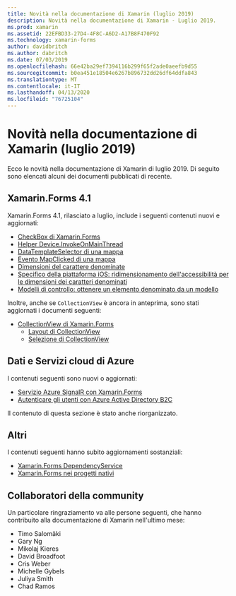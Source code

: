 ```yaml
---
title: Novità nella documentazione di Xamarin (luglio 2019)
description: Novità nella documentazione di Xamarin - Luglio 2019.
ms.prod: xamarin
ms.assetid: 22EFBD33-27D4-4F8C-A6D2-A17B8F470F92
ms.technology: xamarin-forms
author: davidbritch
ms.author: dabritch
ms.date: 07/03/2019
ms.openlocfilehash: 66e42ba29ef7394116b299f65f2ade0aeefb9d55
ms.sourcegitcommit: b0ea451e18504e6267b896732dd26df64ddfa843
ms.translationtype: MT
ms.contentlocale: it-IT
ms.lasthandoff: 04/13/2020
ms.locfileid: "76725104"
---
```

# <a name="xamarin-docs-whats-new-july-2019"></a>Novità nella documentazione di Xamarin (luglio 2019)

Ecco le novità nella documentazione di Xamarin di luglio 2019. Di seguito sono elencati alcuni dei documenti pubblicati di recente.

## <a name="xamarinforms-41"></a>Xamarin.Forms 4.1

Xamarin.Forms 4.1, rilasciato a luglio, include i seguenti contenuti nuovi e aggiornati:

- [CheckBox di Xamarin.Forms](~/xamarin-forms/user-interface/checkbox.md)
- [Helper Device.InvokeOnMainThread](~/xamarin-forms/platform/device.md#interact-with-the-ui-from-background-threads)
- [DataTemplateSelector di una mappa](~/xamarin-forms/user-interface/map/pins.md#choose-item-appearance-at-runtime)
- [Evento MapClicked di una mappa](~/xamarin-forms/user-interface/map/map.md#map-clicks)
- [Dimensioni del carattere denominate](~/xamarin-forms/user-interface/text/fonts.md#named-font-sizes)
- [Specifico della piattaforma iOS: ridimensionamento dell'accessibilità per le dimensioni dei caratteri denominati](~/xamarin-forms/platform/ios/named-font-size-scaling.md)
- [Modelli di controllo: ottenere un elemento denominato da un modello](~/xamarin-forms/app-fundamentals/templates/control-template.md#get-a-named-element-from-a-template)

Inoltre, anche se `CollectionView` è ancora in anteprima, sono stati aggiornati i documenti seguenti:

- [CollectionView di Xamarin.Forms](~/xamarin-forms/user-interface/collectionview/index.md)
  - [Layout di CollectionView](~/xamarin-forms/user-interface/collectionview/layout.md)
  - [Selezione di CollectionView](~/xamarin-forms/user-interface/collectionview/selection.md)

## <a name="data--azure-cloud-services"></a>Dati e Servizi cloud di Azure

I contenuti seguenti sono nuovi o aggiornati:

- [Servizio Azure SignalR con Xamarin.Forms](https://docs.microsoft.com/xamarin/xamarin-forms/data-cloud/serverless/azure-signalr)
- [Autenticare gli utenti con Azure Active Directory B2C](~/xamarin-forms/data-cloud/authentication/azure-ad-b2c.md)

Il contenuto di questa sezione è stato anche riorganizzato.

## <a name="other"></a>Altri

I contenuti seguenti hanno subito aggiornamenti sostanziali:

- [Xamarin.Forms DependencyService](https://docs.microsoft.com/xamarin/xamarin-forms/app-fundamentals/dependency-service/)
- [Xamarin.Forms nei progetti nativi](https://docs.microsoft.com/xamarin/xamarin-forms/platform/native-forms)

## <a name="community-contributors"></a>Collaboratori della community

Un particolare ringraziamento va alle persone seguenti, che hanno contribuito alla documentazione di Xamarin nell'ultimo mese:

- Timo Salomäki
- Gary Ng
- Mikolaj Kieres
- David Broadfoot
- Cris Weber
- Michelle Gybels
- Juliya Smith
- Chad Ramos

